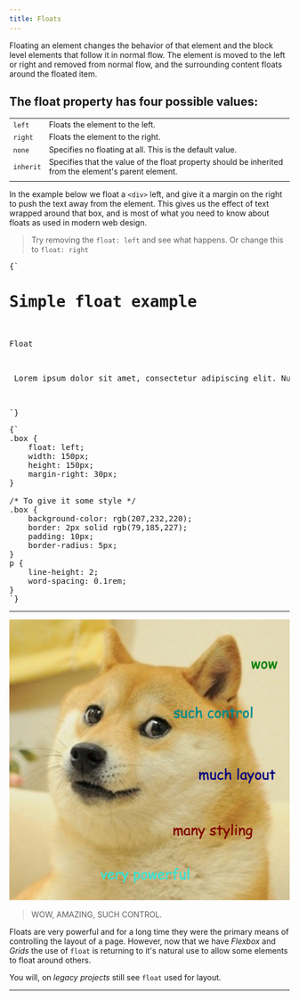 ```yaml
---
title: Floats
---
```


Floating an element changes the behavior of that element and the block level
elements that follow it in normal flow. The element is moved to the left or
right and removed from normal flow, and the surrounding content floats around
the floated item.

## The float property has four possible values:

|           |                                                                                                       |
| --------- | ----------------------------------------------------------------------------------------------------- |
| `left`    | Floats the element to the left.                                                                       |
| `right`   | Floats the element to the right.                                                                      |
| `none`    | Specifies no floating at all. This is the default value.                                              |
| `inherit` | Specifies that the value of the float property should be inherited from the element's parent element. |
|           |                                                                                                       |

<CodePen>

In the example below we float a `<div>` left, and give it a margin on the right
to push the text away from the element. This gives us the effect of text wrapped
around that box, and is most of what you need to know about floats as used in
modern web design.

> Try removing the `float: left` and see what happens. Or change this to
> `float: right`

<pre data-lang='html'>
{`
<h1>Simple float example</h1>
    
<div class="box">Float</div>
    
<p> Lorem ipsum dolor sit amet, consectetur adipiscing elit. Nulla luctus aliquam dolor, eu lacinia lorem placerat vulputate. Duis felis orci, pulvinar id metus ut, rutrum luctus orci. Cras porttitor imperdiet nunc, at ultricies tellus laoreet sit amet. Sed auctor cursus massa at porta. Integer ligula ipsum, tristique sit amet orci vel, viverra egestas ligula.</p>

`}
</pre>

<pre data-lang='css'>
{`
.box {
    float: left;
    width: 150px;
    height: 150px;
    margin-right: 30px;
}

/* To give it some style */
.box {
    background-color: rgb(207,232,220);
    border: 2px solid rgb(79,185,227);
    padding: 10px;
    border-radius: 5px;
}
p {
    line-height: 2;
    word-spacing: 0.1rem;
}
`}
</pre>

</CodePen>

---

![wow floats](./assets/wow-floats.png)

> WOW, AMAZING, SUCH CONTROL.

Floats are very powerful and for a long time they were the primary means of
controlling the layout of a page. However, now that we have _Flexbox_ and
_Grids_ the use of `float` is returning to it's natural use to allow some
elements to float around others.

You will, on _legacy projects_ still see `float` used for layout.

---
